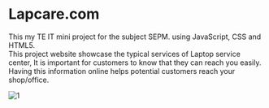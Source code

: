 # Lapcare.com
This my TE IT mini project for the subject SEPM. using JavaScript, CSS and HTML5.  
This project website showcase the typical services of Laptop service center, 
It is important for customers to know that they can reach you easily.  
Having this information online helps potential customers reach your shop/office. 

![1](https://user-images.githubusercontent.com/47142604/99768024-225be280-2b2a-11eb-8dc5-46c06695b2ff.PNG)
